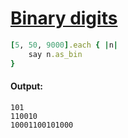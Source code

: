 [1]: https://rosettacode.org/wiki/Binary_digits

# [Binary digits][1]

```ruby
[5, 50, 9000].each { |n|
    say n.as_bin
}
```

#### Output:
```
101
110010
10001100101000
```
